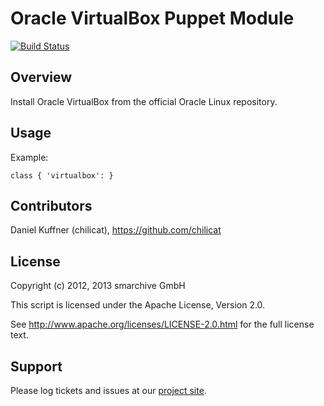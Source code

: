 Oracle VirtualBox Puppet Module
===============================

[![Build Status](https://secure.travis-ci.org/smarchive/puppet-virtualbox.png)](http://travis-ci.org/smarchive/puppet-virtualbox)

Overview
--------

Install Oracle VirtualBox from the official Oracle Linux repository.


Usage
-----

Example:

    class { 'virtualbox': }


Contributors
------------

Daniel Kuffner (chilicat), https://github.com/chilicat


License
-------

Copyright (c) 2012, 2013 smarchive GmbH

This script is licensed under the Apache License, Version 2.0.

See http://www.apache.org/licenses/LICENSE-2.0.html for the full license text.


Support
-------

Please log tickets and issues at our [project site](https://github.com/smarchive/puppet-virtualbox/issues).
